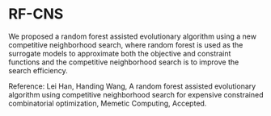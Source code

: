 # RF-CNS

We proposed a random forest assisted evolutionary algorithm using a new competitive neighborhood search, where random forest is used as the surrogate models to approximate both the objective and constraint functions and the competitive neighborhood search is to improve the search efficiency.  
     
Reference: Lei Han, Handing Wang, A random forest assisted evolutionary algorithm using competitive neighborhood search for expensive constrained combinatorial optimization, Memetic Computing, Accepted.
